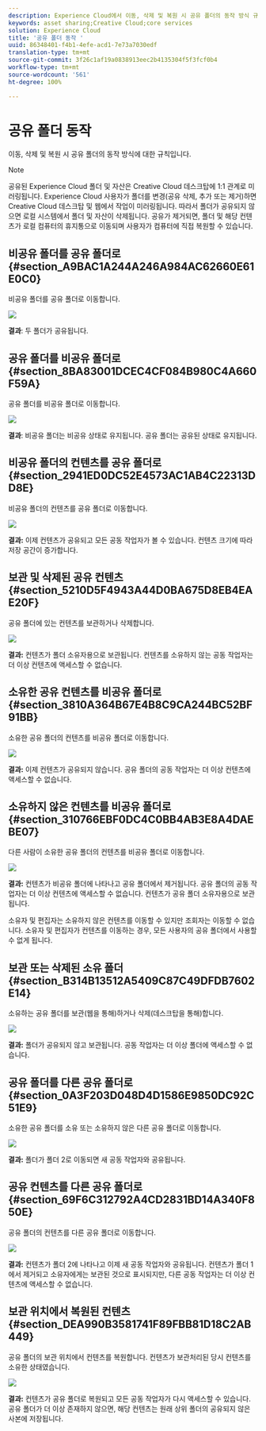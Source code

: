 ```yaml
---
description: Experience Cloud에서 이동, 삭제 및 복원 시 공유 폴더의 동작 방식 규칙에 대해 알아봅니다.
keywords: asset sharing;Creative Cloud;core services
solution: Experience Cloud
title: '공유 폴더 동작 '
uuid: 86348401-f4b1-4efe-acd1-7e73a7030edf
translation-type: tm+mt
source-git-commit: 3f26c1af19a0838913eec2b4135304f5f3fcf0b4
workflow-type: tm+mt
source-wordcount: '561'
ht-degree: 100%

---
```



# 공유 폴더 동작

이동, 삭제 및 복원 시 공유 폴더의 동작 방식에 대한 규칙입니다.

>[!NOTE]
>
>공유된 Experience Cloud 폴더 및 자산은 Creative Cloud 데스크탑에 1:1 관계로 미러링됩니다. Experience Cloud 사용자가 폴더를 변경(공유 삭제, 추가 또는 제거)하면 Creative Cloud 데스크탑 및 웹에서 작업이 미러링됩니다. 따라서 폴더가 공유되지 않으면 로컬 시스템에서 폴더 및 자산이 삭제됩니다. 공유가 제거되면, 폴더 및 해당 컨텐츠가 로컬 컴퓨터의 휴지통으로 이동되며 사용자가 컴퓨터에 직접 복원할 수 있습니다.

## 비공유 폴더를 공유 폴더로 {#section_A9BAC1A244A246A984AC62660E61E0C0}

비공유 폴더를 공유 폴더로 이동합니다.

![](assets/01_assets_move.png)

**결과**: 두 폴더가 공유됩니다.

## 공유 폴더를 비공유 폴더로 {#section_8BA83001DCEC4CF084B980C4A660F59A}

공유 폴더를 비공유 폴더로 이동합니다.

![](assets/02_assets_move.png)

**결과**: 비공유 폴더는 비공유 상태로 유지됩니다. 공유 폴더는 공유된 상태로 유지됩니다.

## 비공유 폴더의 컨텐츠를 공유 폴더로 {#section_2941ED0DC52E4573AC1AB4C22313DD8E}

비공유 폴더의 컨텐츠를 공유 폴더로 이동합니다.

![](assets/03_assets_move.png)

**결과:** 이제 컨텐츠가 공유되고 모든 공동 작업자가 볼 수 있습니다. 컨텐츠 크기에 따라 저장 공간이 증가합니다.

## 보관 및 삭제된 공유 컨텐츠 {#section_5210D5F4943A44D0BA675D8EB4EAE20F}

공유 폴더에 있는 컨텐츠를 보관하거나 삭제합니다.

![](assets/04_assets_move.png)

**결과:** 컨텐츠가 폴더 소유자용으로 보관됩니다. 컨텐츠를 소유하지 않는 공동 작업자는 더 이상 컨텐츠에 액세스할 수 없습니다.

## 소유한 공유 컨텐츠를 비공유 폴더로 {#section_3810A364B67E4B8C9CA244BC52BF91BB}

소유한 공유 폴더의 컨텐츠를 비공유 폴더로 이동합니다.

![](assets/05_assets_move.png)

**결과:** 이제 컨텐츠가 공유되지 않습니다. 공유 폴더의 공동 작업자는 더 이상 컨텐츠에 액세스할 수 없습니다.

## 소유하지 않은 컨텐츠를 비공유 폴더로 {#section_310766EBF0DC4C0BB4AB3E8A4DAEBE07}

다른 사람이 소유한 공유 폴더의 컨텐츠를 비공유 폴더로 이동합니다.

![](assets/06_assets_move.png)

**결과:** 컨텐츠가 비공유 폴더에 나타나고 공유 폴더에서 제거됩니다. 공유 폴더의 공동 작업자는 더 이상 컨텐츠에 액세스할 수 없습니다. 컨텐츠가 공유 폴더 소유자용으로 보관됩니다.

소유자 및 편집자는 소유하지 않은 컨텐츠를 이동할 수 있지만 조회자는 이동할 수 없습니다. 소유자 및 편집자가 컨텐츠를 이동하는 경우, 모든 사용자의 공유 폴더에서 사용할 수 없게 됩니다.

## 보관 또는 삭제된 소유 폴더 {#section_B314B13512A5409C87C49DFDB7602E14}

소유하는 공유 폴더를 보관(웹을 통해)하거나 삭제(데스크탑을 통해)합니다.

![](assets/07_assets_move.png)

**결과:** 폴더가 공유되지 않고 보관됩니다. 공동 작업자는 더 이상 폴더에 액세스할 수 없습니다.

## 공유 폴더를 다른 공유 폴더로 {#section_0A3F203D048D4D1586E9850DC92C51E9}

소유한 공유 폴더를 소유 또는 소유하지 않은 다른 공유 폴더로 이동합니다.

![](assets/09_assets_move.png)

**결과:** 폴더가 폴더 2로 이동되면 새 공동 작업자와 공유됩니다.

## 공유 컨텐츠를 다른 공유 폴더로 {#section_69F6C312792A4CD2831BD14A340F850E}

공유 폴더의 컨텐츠를 다른 공유 폴더로 이동합니다.

![](assets/11_assets_move.png)

**결과:** 컨텐츠가 폴더 2에 나타나고 이제 새 공동 작업자와 공유됩니다. 컨텐츠가 폴더 1에서 제거되고 소유자에게는 보관된 것으로 표시되지만, 다른 공동 작업자는 더 이상 컨텐츠에 액세스할 수 없습니다.

## 보관 위치에서 복원된 컨텐츠 {#section_DEA990B3581741F89FBB81D18C2AB449}

공유 폴더의 보관 위치에서 컨텐츠를 복원합니다. 컨텐츠가 보관처리된 당시 컨텐츠를 소유한 상태였습니다.

![](assets/12_assets_move.png)

**결과:** 컨텐츠가 공유 폴더로 복원되고 모든 공동 작업자가 다시 액세스할 수 있습니다. 공유 폴더가 더 이상 존재하지 않으면, 해당 컨텐츠는 원래 상위 폴더의 공유되지 않은 사본에 저장됩니다.
